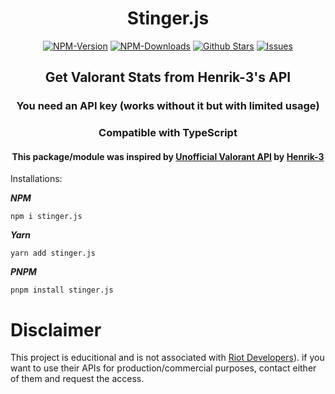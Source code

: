 <div align="center">
	<h1>Stinger.js</h1>
   <a href="https://www.npmjs.com/package/stinger.js"><img src="https://badgen.net/npm/v/stinger.js?color=red" alt="NPM-Version"/></a>
   <a href="https://www.npmjs.com/package/stinger.js"><img src="https://badgen.net/npm/dt/stinger.js?color=red" alt="NPM-Downloads"/></a>
   <a href="https://github.com/mateie/stinger.js"><img src="https://badgen.net/github/stars/mateie/stinger.js?color=green" alt="Github Stars"/></a>
   <a href="https://github.com/mateie/stinger.js/issues"><img src="https://badgen.net/github/issues/mateie/stinger.js?color=green" alt="Issues"/></a>
   <h2>Get Valorant Stats from Henrik-3's API</h2>
   <h3>You need an API key (works without it but with limited usage)</h3>
   <h3><b>Compatible with TypeScript</b></h3>
   <h4>This package/module was inspired by <a href="https://www.npmjs.com/package/unofficial-valorant-api">Unofficial Valorant API</a> by <a href="https://github.com/Henrik-3">Henrik-3</a></h4>
</div>

Installations:

<i><b>NPM</b></i>
```shell
npm i stinger.js
```
<i><b>Yarn</i></b>
```shell
yarn add stinger.js
```
<i><b>PNPM</i></b>
```shell
pnpm install stinger.js
```


# Disclaimer
This project is educitional and is not associated with [Riot Developers](https://developer.riotgames.com/)). if you want to use their APIs for production/commercial purposes, contact either of them and request the access.